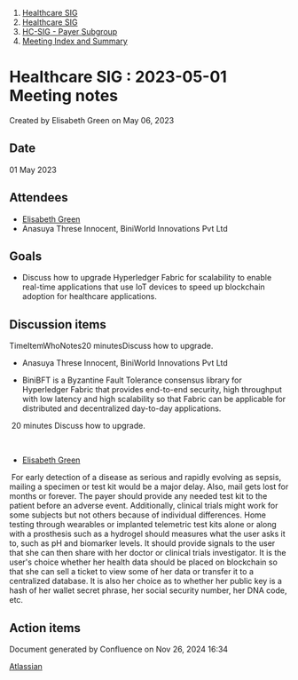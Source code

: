 1. [Healthcare SIG](index.html)
2. [Healthcare SIG](Healthcare-SIG_20545573.html)
3. [HC-SIG - Payer Subgroup](HC-SIG---Payer-Subgroup_20545772.html)
4. [Meeting Index and Summary](Meeting-Index-and-Summary_20562097.html)

# Healthcare SIG : 2023-05-01 Meeting notes

Created by Elisabeth Green on May 06, 2023

## Date

01 May 2023

## Attendees

- [Elisabeth Green](https://lf-hyperledger.atlassian.net/wiki/people/712020:5b417990-5e6e-4737-8337-1a1cc470388b?ref=confluence)
- Anasuya Threse Innocent, BiniWorld Innovations Pvt Ltd

## Goals

- Discuss how to upgrade Hyperledger Fabric for scalability to enable real-time applications that use IoT devices to speed up blockchain adoption for healthcare applications.

## Discussion items

TimeItemWhoNotes20 minutesDiscuss how to upgrade.

- Anasuya Threse Innocent, BiniWorld Innovations Pvt Ltd

<!--THE END-->

- BiniBFT is a Byzantine Fault Tolerance consensus library for Hyperledger Fabric that provides end-to-end security, high throughput with low latency and high scalability so that Fabric can be applicable for distributed and decentralized day-to-day applications.

 20 minutes Discuss how to upgrade.

 

- [Elisabeth Green](https://lf-hyperledger.atlassian.net/wiki/people/712020:5b417990-5e6e-4737-8337-1a1cc470388b?ref=confluence)

 For early detection of a disease as serious and rapidly evolving as sepsis, mailing a specimen or test kit would be a major delay. Also, mail gets lost for months or forever. The payer should provide any needed test kit to the patient before an adverse event. Additionally, clinical trials might work for some subjects but not others because of individual differences. Home testing through wearables or implanted telemetric test kits alone or along with a prosthesis such as a hydrogel should measures what the user asks it to, such as pH and biomarker levels. It should provide signals to the user that she can then share with her doctor or clinical trials investigator. It is the user's choice whether her health data should be placed on blockchain so that she can sell a ticket to view some of her data or transfer it to a centralized database. It is also her choice as to whether her public key is a hash of her wallet secret phrase, her social security number, her DNA code, etc.

## Action items

Document generated by Confluence on Nov 26, 2024 16:34

[Atlassian](http://www.atlassian.com/)
